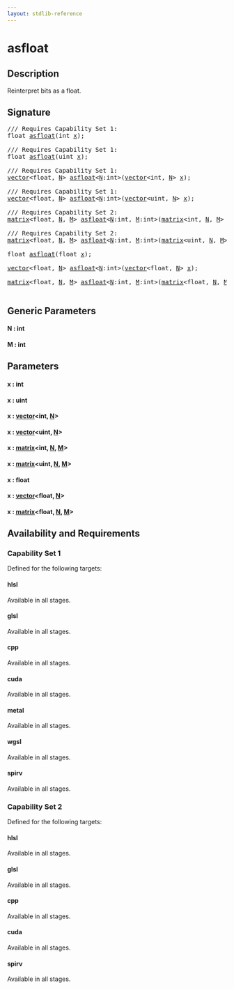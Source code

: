 ```yaml
---
layout: stdlib-reference
---
```


# asfloat

## Description

Reinterpret bits as a float.




## Signature 

<pre>
/// Requires Capability Set 1:
<span class="code_keyword">float</span> <a href="asfloat.html">asfloat</a>(<span class="code_keyword">int</span> <a href="asfloat.html#decl-x" class="code_param">x</a>);

/// Requires Capability Set 1:
<span class="code_keyword">float</span> <a href="asfloat.html">asfloat</a>(<span class="code_keyword">uint</span> <a href="asfloat.html#decl-x" class="code_param">x</a>);

/// Requires Capability Set 1:
<a href="../types/vector/index.html" class="code_type">vector</a>&lt;<span class="code_keyword">float</span>, <a href="asfloat.html#decl-N" class="code_var">N</a>&gt; <a href="asfloat.html">asfloat</a>&lt;<a href="asfloat.html#decl-N" class="code_var">N</a>:<span class="code_keyword">int</span>&gt;(<a href="../types/vector/index.html" class="code_type">vector</a>&lt;<span class="code_keyword">int</span>, <a href="asfloat.html#decl-N" class="code_var">N</a>&gt; <a href="asfloat.html#decl-x" class="code_param">x</a>);

/// Requires Capability Set 1:
<a href="../types/vector/index.html" class="code_type">vector</a>&lt;<span class="code_keyword">float</span>, <a href="asfloat.html#decl-N" class="code_var">N</a>&gt; <a href="asfloat.html">asfloat</a>&lt;<a href="asfloat.html#decl-N" class="code_var">N</a>:<span class="code_keyword">int</span>&gt;(<a href="../types/vector/index.html" class="code_type">vector</a>&lt;<span class="code_keyword">uint</span>, <a href="asfloat.html#decl-N" class="code_var">N</a>&gt; <a href="asfloat.html#decl-x" class="code_param">x</a>);

/// Requires Capability Set 2:
<a href="../types/matrix/index.html" class="code_type">matrix</a>&lt;<span class="code_keyword">float</span>, <a href="asfloat.html#decl-N" class="code_var">N</a>, <a href="asfloat.html#decl-M" class="code_var">M</a>&gt; <a href="asfloat.html">asfloat</a>&lt;<a href="asfloat.html#decl-N" class="code_var">N</a>:<span class="code_keyword">int</span>, <a href="asfloat.html#decl-M" class="code_var">M</a>:<span class="code_keyword">int</span>&gt;(<a href="../types/matrix/index.html" class="code_type">matrix</a>&lt;<span class="code_keyword">int</span>, <a href="asfloat.html#decl-N" class="code_var">N</a>, <a href="asfloat.html#decl-M" class="code_var">M</a>&gt; <a href="asfloat.html#decl-x" class="code_param">x</a>);

/// Requires Capability Set 2:
<a href="../types/matrix/index.html" class="code_type">matrix</a>&lt;<span class="code_keyword">float</span>, <a href="asfloat.html#decl-N" class="code_var">N</a>, <a href="asfloat.html#decl-M" class="code_var">M</a>&gt; <a href="asfloat.html">asfloat</a>&lt;<a href="asfloat.html#decl-N" class="code_var">N</a>:<span class="code_keyword">int</span>, <a href="asfloat.html#decl-M" class="code_var">M</a>:<span class="code_keyword">int</span>&gt;(<a href="../types/matrix/index.html" class="code_type">matrix</a>&lt;<span class="code_keyword">uint</span>, <a href="asfloat.html#decl-N" class="code_var">N</a>, <a href="asfloat.html#decl-M" class="code_var">M</a>&gt; <a href="asfloat.html#decl-x" class="code_param">x</a>);

<span class="code_keyword">float</span> <a href="asfloat.html">asfloat</a>(<span class="code_keyword">float</span> <a href="asfloat.html#decl-x" class="code_param">x</a>);

<a href="../types/vector/index.html" class="code_type">vector</a>&lt;<span class="code_keyword">float</span>, <a href="asfloat.html#decl-N" class="code_var">N</a>&gt; <a href="asfloat.html">asfloat</a>&lt;<a href="asfloat.html#decl-N" class="code_var">N</a>:<span class="code_keyword">int</span>&gt;(<a href="../types/vector/index.html" class="code_type">vector</a>&lt;<span class="code_keyword">float</span>, <a href="asfloat.html#decl-N" class="code_var">N</a>&gt; <a href="asfloat.html#decl-x" class="code_param">x</a>);

<a href="../types/matrix/index.html" class="code_type">matrix</a>&lt;<span class="code_keyword">float</span>, <a href="asfloat.html#decl-N" class="code_var">N</a>, <a href="asfloat.html#decl-M" class="code_var">M</a>&gt; <a href="asfloat.html">asfloat</a>&lt;<a href="asfloat.html#decl-N" class="code_var">N</a>:<span class="code_keyword">int</span>, <a href="asfloat.html#decl-M" class="code_var">M</a>:<span class="code_keyword">int</span>&gt;(<a href="../types/matrix/index.html" class="code_type">matrix</a>&lt;<span class="code_keyword">float</span>, <a href="asfloat.html#decl-N" class="code_var">N</a>, <a href="asfloat.html#decl-M" class="code_var">M</a>&gt; <a href="asfloat.html#decl-x" class="code_param">x</a>);

</pre>

## Generic Parameters

####  <a id="decl-N"></a>N  : int
####  <a id="decl-M"></a>M  : int

## Parameters

####  <a id="decl-x"></a>x  : int
####  <a id="decl-x"></a>x  : uint
####  <a id="decl-x"></a>x  : [vector](../types/vector/index.html)\<int, [N](../types/vector/index.html#decl-N)\>
####  <a id="decl-x"></a>x  : [vector](../types/vector/index.html)\<uint, [N](../types/vector/index.html#decl-N)\>
####  <a id="decl-x"></a>x  : [matrix](../types/matrix/index.html)\<int, [N](../types/matrix/index.html#decl-N), [M](../types/matrix/index.html#decl-M)\>
####  <a id="decl-x"></a>x  : [matrix](../types/matrix/index.html)\<uint, [N](../types/matrix/index.html#decl-N), [M](../types/matrix/index.html#decl-M)\>
####  <a id="decl-x"></a>x  : float
####  <a id="decl-x"></a>x  : [vector](../types/vector/index.html)\<float, [N](../types/vector/index.html#decl-N)\>
####  <a id="decl-x"></a>x  : [matrix](../types/matrix/index.html)\<float, [N](../types/matrix/index.html#decl-N), [M](../types/matrix/index.html#decl-M)\>

## Availability and Requirements

### Capability Set 1

Defined for the following targets:

#### hlsl
Available in all stages.

#### glsl
Available in all stages.

#### cpp
Available in all stages.

#### cuda
Available in all stages.

#### metal
Available in all stages.

#### wgsl
Available in all stages.

#### spirv
Available in all stages.


### Capability Set 2

Defined for the following targets:

#### hlsl
Available in all stages.

#### glsl
Available in all stages.

#### cpp
Available in all stages.

#### cuda
Available in all stages.

#### spirv
Available in all stages.



